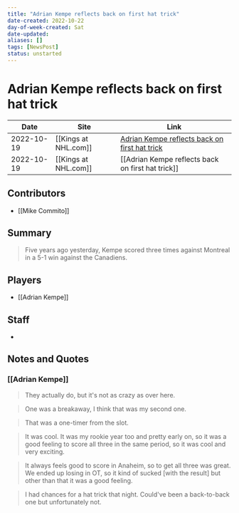 ```yaml
---
title: "Adrian Kempe reflects back on first hat trick"
date-created: 2022-10-22
day-of-week-created: Sat
date-updated: 
aliases: []
tags: [NewsPost]
status: unstarted
---
```


# Adrian Kempe reflects back on first hat trick

| Date       | Site                 | Link                                                                                                                                      |
| ---------- | -------------------- | ----------------------------------------------------------------------------------------------------------------------------------------- |
| 2022-10-19 | [[Kings at NHL.com]] | [Adrian Kempe reflects back on first hat trick](https://www.nhl.com/kings/news/adrian-kempe-reflects-back-on-first-hat-trick/c-336550966) |
| 2022-10-19 | [[Kings at NHL.com]] | [[Adrian Kempe reflects back on first hat trick]]                                                                                         |

## Contributors
- [[Mike Commito]]


## Summary
> Five years ago yesterday, Kempe scored three times against Montreal in a 5-1 win against the Canadiens.


## Players
- [[Adrian Kempe]]


## Staff
- 


## Notes and Quotes
### [[Adrian Kempe]]
> They actually do, but it's not as crazy as over here.

> One was a breakaway, I think that was my second one.

> That was a one-timer from the slot.

> It was cool. It was my rookie year too and pretty early on, so it was a good feeling to score all three in the same period, so it was cool and very exciting.

> It always feels good to score in Anaheim, so to get all three was great. We ended up losing in OT, so it kind of sucked \[with the result] but other than that it was a good feeling.

> I had chances for a hat trick that night. Could've been a back-to-back one but unfortunately not.
